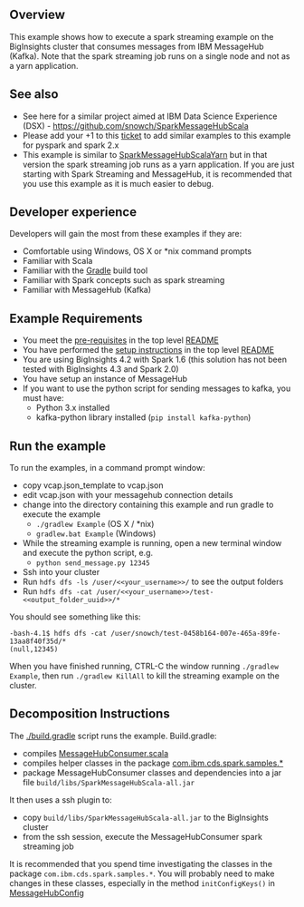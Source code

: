 ## Overview

This example shows how to execute a spark streaming example on the BigInsights cluster that consumes messages from IBM MessageHub (Kafka).  Note that the spark streaming job runs on a single node and not as a yarn application.

## See also

- See here for a similar project aimed at IBM Data Science Experience (DSX) - https://github.com/snowch/SparkMessageHubScala
- Please add your +1 to this [ticket](https://github.com/ibm-messaging/message-hub-samples/issues/11) to add similar examples to this example for pyspark and spark 2.x
- This example is similar to [SparkMessageHubScalaYarn](../SparkMessageHubScalaYarn) but in that version the spark streaming job runs as a yarn application. If you are just starting with Spark Streaming and MessageHub, it is recommended that you use this example as it is much easier to debug.

## Developer experience

Developers will gain the most from these examples if they are:

- Comfortable using Windows, OS X or *nix command prompts
- Familiar with Scala
- Familiar with the [Gradle](https://gradle.org/) build tool
- Familiar with Spark concepts such as spark streaming
- Familiar with MessageHub (Kafka)

## Example Requirements

- You meet the [pre-requisites](../../README.md#pre-requisites) in the top level [README](../../README.md)
- You have performed the [setup instructions](../../README.md#setup-instructions) in the top level [README](../../README.md)
- You are using BigInsights 4.2 with Spark 1.6 (this solution has not been tested with BigInsights 4.3 and Spark 2.0)
- You have setup an instance of MessageHub
- If you want to use the python script for sending messages to kafka, you must have:
  - Python 3.x installed
  - kafka-python library installed (`pip install kafka-python`)

## Run the example

To run the examples, in a command prompt window:

   - copy vcap.json_template to vcap.json
   - edit vcap.json with your messagehub connection details
   - change into the directory containing this example and run gradle to execute the example
      - `./gradlew Example` (OS X / *nix)
      - `gradlew.bat Example` (Windows)
   - While the streaming example is running, open a new terminal window and execute the python script, e.g.
      - `python send_message.py 12345`
   - Ssh into your cluster
   - Run `hdfs dfs -ls /user/<<your_username>>/` to see the output folders
   - Run `hdfs dfs -cat /user/<<your_username>>/test-<<output_folder_uuid>>/*`

You should see something like this:

```
-bash-4.1$ hdfs dfs -cat /user/snowch/test-0458b164-007e-465a-89fe-13aa8f40f35d/*
(null,12345)
```

When you have finished running, CTRL-C the window running `./gradlew Example`, then run `./gradlew KillAll` to kill the streaming example on the cluster.

## Decomposition Instructions

The [./build.gradle](./build.gradle) script runs the example.  Build.gradle:

- compiles [MessageHubConsumer.scala](./src/main/scala/biginsights/examples/MessageHubConsumer.scala)
- compiles helper classes in the package [com.ibm.cds.spark.samples.*](src/main/scala/com/ibm/cds/spark/samples/)
- package MessageHubConsumer classes and dependencies into a jar file `build/libs/SparkMessageHubScala-all.jar`

It then uses a ssh plugin to:

- copy `build/libs/SparkMessageHubScala-all.jar` to the BigInsights cluster
- from the ssh session, execute the MessageHubConsumer spark streaming job

It is recommended that you spend time investigating the classes in the package `com.ibm.cds.spark.samples.*`.  You will probably need to make changes in these classes, especially in the method `initConfigKeys()` in [MessageHubConfig](src/main/scala/com/ibm/cds/spark/samples/config/MessageHubConfig.scala)
